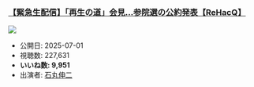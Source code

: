 ### [【緊急生配信】「再生の道」会見…参院選の公約発表【ReHacQ】](https://www.youtube.com/watch?v=wLflSz9GRuM)
[![](https://img.youtube.com/vi/wLflSz9GRuM/sddefault.jpg)](https://www.youtube.com/watch?v=wLflSz9GRuM)
-   公開日: 2025-07-01
-   視聴数: 227,631
-   **いいね数: 9,951**
-   出演者: [石丸伸二](/rehacq_fan/people/石丸伸二 "wikilink")
